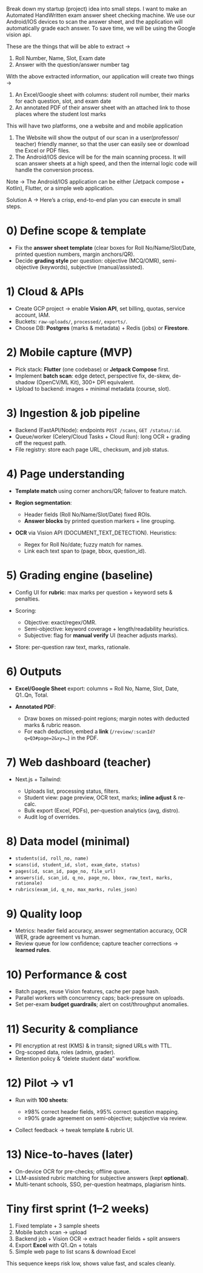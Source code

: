 Break down my startup (project) idea into small steps. I want to make an Automated HandWritten exam answer sheet checking machine. We use our Android/IOS devices to scan the answer sheet, and the application will automatically grade each answer. 
To save time, we will be using the Google vision api.

These are the things that will be able to extract ->
  1. Roll Number, Name, Slot, Exam date
  2. Answer with the question/answer number tag

With the above extracted information, our application will create two things ->
  1. An Excel/Google sheet with columns: student roll number, their marks for each question, slot, and exam date
  2. An annotated PDF of their answer sheet with an attached link to those places where the student lost marks

This will have two platforms, one a website and and mobile application

  1. The Website will show the output of our scan in a user(professor/ teacher) friendly manner, so that the user can easily see or download the Excel or PDF files.
  2. The Android/IOS device will be for the main scanning process. It will scan answer sheets at a high speed, and then the internal logic code will handle the conversion process.

Note -> The Android/IOS application can be either (Jetpack compose + Kotlin), Flutter, or a simple web application.


Solution A ->
Here’s a crisp, end-to-end plan you can execute in small steps.

# 0) Define scope & template

* Fix the **answer sheet template** (clear boxes for Roll No/Name/Slot/Date, printed question numbers, margin anchors/QR).
* Decide **grading style** per question: objective (MCQ/OMR), semi-objective (keywords), subjective (manual/assisted).

# 1) Cloud & APIs

* Create GCP project → enable **Vision API**, set billing, quotas, service account, IAM.
* Buckets: `raw-uploads/`, `processed/`, `exports/`.
* Choose DB: **Postgres** (marks & metadata) + Redis (jobs) or **Firestore**.

# 2) Mobile capture (MVP)

* Pick stack: **Flutter** (one codebase) or **Jetpack Compose** first.
* Implement **batch scan**: edge detect, perspective fix, de-skew, de-shadow (OpenCV/ML Kit), 300+ DPI equivalent.
* Upload to backend: images + minimal metadata (course, slot).

# 3) Ingestion & job pipeline

* Backend (FastAPI/Node): endpoints `POST /scans`, `GET /status/:id`.
* Queue/worker (Celery/Cloud Tasks + Cloud Run): long OCR + grading off the request path.
* File registry: store each page URL, checksum, and job status.

# 4) Page understanding

* **Template match** using corner anchors/QR; failover to feature match.
* **Region segmentation**:

  * Header fields (Roll No/Name/Slot/Date) fixed ROIs.
  * **Answer blocks** by printed question markers + line grouping.
* **OCR** via Vision API (DOCUMENT\_TEXT\_DETECTION). Heuristics:

  * Regex for Roll No/date; fuzzy match for names.
  * Link each text span to (page, bbox, question\_id).

# 5) Grading engine (baseline)

* Config UI for **rubric**: max marks per question + keyword sets & penalties.
* Scoring:

  * Objective: exact/regex/OMR.
  * Semi-objective: keyword coverage + length/readability heuristics.
  * Subjective: flag for **manual verify** UI (teacher adjusts marks).
* Store: per-question raw text, marks, rationale.

# 6) Outputs

* **Excel/Google Sheet** export: columns = Roll No, Name, Slot, Date, Q1..Qn, Total.
* **Annotated PDF**:

  * Draw boxes on missed-point regions; margin notes with deducted marks & rubric reason.
  * For each deduction, embed a **link** (`/review/:scanId?q=Q3#page=2&xy=…`) in the PDF.

# 7) Web dashboard (teacher)

* Next.js + Tailwind:

  * Uploads list, processing status, filters.
  * Student view: page preview, OCR text, marks; **inline adjust** & re-calc.
  * Bulk export (Excel, PDFs), per-question analytics (avg, distro).
  * Audit log of overrides.

# 8) Data model (minimal)

* `students(id, roll_no, name)`
* `scans(id, student_id, slot, exam_date, status)`
* `pages(id, scan_id, page_no, file_url)`
* `answers(id, scan_id, q_no, page_no, bbox, raw_text, marks, rationale)`
* `rubrics(exam_id, q_no, max_marks, rules_json)`

# 9) Quality loop

* Metrics: header field accuracy, answer segmentation accuracy, OCR WER, grade agreement vs human.
* Review queue for low confidence; capture teacher corrections → **learned rules**.

# 10) Performance & cost

* Batch pages, reuse Vision features, cache per page hash.
* Parallel workers with concurrency caps; back-pressure on uploads.
* Set per-exam **budget guardrails**; alert on cost/throughput anomalies.

# 11) Security & compliance

* PII encryption at rest (KMS) & in transit; signed URLs with TTL.
* Org-scoped data, roles (admin, grader).
* Retention policy & “delete student data” workflow.

# 12) Pilot → v1

* Run with **100 sheets**:

  * ≥98% correct header fields, ≥95% correct question mapping.
  * ≥90% grade agreement on semi-objective; subjective via review.
* Collect feedback → tweak template & rubric UI.

# 13) Nice-to-haves (later)

* On-device OCR for pre-checks; offline queue.
* LLM-assisted rubric matching for subjective answers (kept **optional**).
* Multi-tenant schools, SSO, per-question heatmaps, plagiarism hints.

# Tiny first sprint (1–2 weeks)

1. Fixed template + 3 sample sheets
2. Mobile batch scan → upload
3. Backend job + Vision OCR → extract header fields + split answers
4. Export **Excel** with Q1..Qn + totals
5. Simple web page to list scans & download Excel

This sequence keeps risk low, shows value fast, and scales cleanly.

